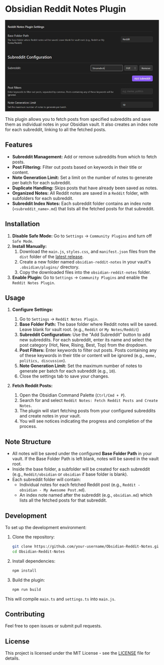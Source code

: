 # Obsidian Reddit Notes Plugin

![](example.jpg)

This plugin allows you to fetch posts from specified subreddits and save them as individual notes in your Obsidian vault. It also creates an index note for each subreddit, linking to all the fetched posts.

## Features

- **Subreddit Management:** Add or remove subreddits from which to fetch posts.
- **Post Filtering:** Filter out posts based on keywords in their title or content.
- **Note Generation Limit:** Set a limit on the number of notes to generate per batch for each subreddit.
- **Duplicate Handling:** Skips posts that have already been saved as notes.
- **Organized Notes:** All Reddit notes are saved in a `Reddit` folder, with subfolders for each subreddit.
- **Subreddit Index Notes:** Each subreddit folder contains an index note (`<subreddit_name>.md`) that lists all the fetched posts for that subreddit.

## Installation

1.  **Disable Safe Mode:** Go to `Settings` -> `Community Plugins` and turn off `Safe Mode`.
2.  **Install Manually:**
    1.  Download the `main.js`, `styles.css`, and `manifest.json` files from the `dist` folder of the [latest release](link-to-releases-page).
    2.  Create a new folder named `obsidian-reddit-notes` in your vault's `.obsidian/plugins/` directory.
    3.  Copy the downloaded files into the `obsidian-reddit-notes` folder.
3.  **Enable Plugin:** Go to `Settings` -> `Community Plugins` and enable the `Reddit Notes Plugin`.

## Usage

1.  **Configure Settings:**
    1.  Go to `Settings` -> `Reddit Notes Plugin`.
    2.  **Base Folder Path:** The base folder where Reddit notes will be saved. Leave blank for vault root. (e.g., `Reddit` or `My Notes/Reddit`)
    3.  **Subreddit Configuration:** Use the "Add Subreddit" button to add new subreddits. For each subreddit, enter its name and select the post category (Hot, New, Rising, Best, Top) from the dropdown.
    3.  **Post Filters:** Enter keywords to filter out posts. Posts containing any of these keywords in their title or content will be ignored (e.g., `meme, politics, discussion`).
    4.  **Note Generation Limit:** Set the maximum number of notes to generate per batch for each subreddit (e.g., `10`).
    5.  Close the settings tab to save your changes.

2.  **Fetch Reddit Posts:**
    1.  Open the Obsidian Command Palette (`Ctrl/Cmd + P`).
    2.  Search for and select `Reddit Notes: Fetch Reddit Posts and Create Notes`.
    3.  The plugin will start fetching posts from your configured subreddits and create notes in your vault.
    4.  You will see notices indicating the progress and completion of the process.

## Note Structure

-   All notes will be saved under the configured **Base Folder Path** in your vault. If the Base Folder Path is left blank, notes will be saved in the vault root.
-   Inside the base folder, a subfolder will be created for each subreddit (e.g., `Reddit/obsidian` or `obsidian` if base folder is blank).
-   Each subreddit folder will contain:
    -   Individual notes for each fetched Reddit post (e.g., `Reddit - obsidian - My Awesome Post.md`).
    -   An index note named after the subreddit (e.g., `obsidian.md`) which lists all the fetched posts for that subreddit.

## Development

To set up the development environment:

1.  Clone the repository:
    ```bash
    git clone https://github.com/your-username/Obsidian-Reddit-Notes.git
    cd Obsidian-Reddit-Notes
    ```
2.  Install dependencies:
    ```bash
    npm install
    ```
3.  Build the plugin:
    ```bash
    npm run build
    ```

This will compile `main.ts` and `settings.ts` into `main.js`.

## Contributing

Feel free to open issues or submit pull requests.

## License

This project is licensed under the MIT License - see the [LICENSE](LICENSE) file for details.
